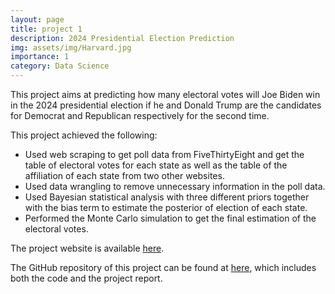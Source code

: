 ```yaml
---
layout: page
title: project 1
description: 2024 Presidential Election Prediction
img: assets/img/Harvard.jpg
importance: 1
category: Data Science
---
```


This project aims at predicting how many electoral votes will Joe Biden win in the 2024 presidential election if he and Donald Trump are the candidates for Democrat and Republican respectively for the second time.

This project achieved the following:
<ul>
<li> Used web scraping to get poll data from FiveThirtyEight and get the table of electoral votes for each state as well as the table of the affiliation of each state from two other websites. </li>
<li> Used data wrangling to remove unnecessary information in the poll data. </li>
<li> Used Bayesian statistical analysis with three different priors together with the bias term to estimate the posterior of election of each state. </li>
<li> Performed the Monte Carlo simulation to get the final estimation of the electoral votes. </li>
</ul>

The project website is available <a href="https://gubowen2.github.io/BST-260-Final-Project/">here</a>.

The GitHub repository of this project can be found at <a href="https://github.com/gubowen2/BST-260-Final-Project">here</a>, which includes both the code and the project report.
